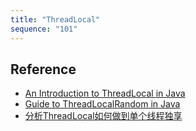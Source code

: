```yaml
---
title: "ThreadLocal"
sequence: "101"
---
```



## Reference

- [An Introduction to ThreadLocal in Java](https://www.baeldung.com/java-threadlocal)
- [Guide to ThreadLocalRandom in Java](https://www.baeldung.com/java-thread-local-random)
- [分析ThreadLocal如何做到单个线程独享](https://developer.aliyun.com/article/1252903)
